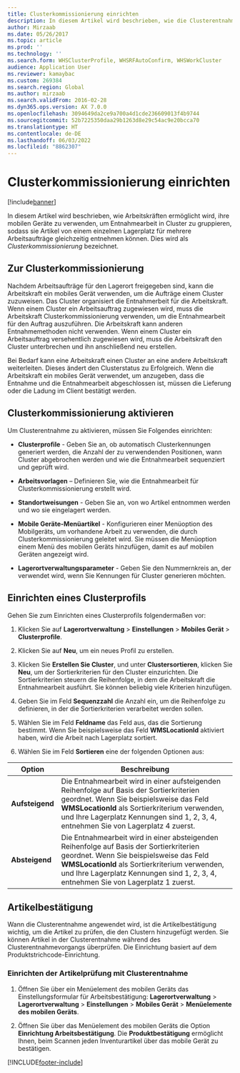 ```yaml
---
title: Clusterkommissionierung einrichten
description: In diesem Artikel wird beschrieben, wie die Clusterentnahme eingerichtet und wie Artikelbestätigung mit Clusterentnahme angewendet wird.
author: Mirzaab
ms.date: 05/26/2017
ms.topic: article
ms.prod: ''
ms.technology: ''
ms.search.form: WHSClusterProfile, WHSRFAutoConfirm, WHSWorkCluster
audience: Application User
ms.reviewer: kamaybac
ms.custom: 269384
ms.search.region: Global
ms.author: mirzaab
ms.search.validFrom: 2016-02-28
ms.dyn365.ops.version: AX 7.0.0
ms.openlocfilehash: 3094649da2ce9a700a4d1cde236609013f4b9744
ms.sourcegitcommit: 52b7225350daa29b1263d8e29c54ac9e20bcca70
ms.translationtype: HT
ms.contentlocale: de-DE
ms.lasthandoff: 06/03/2022
ms.locfileid: "8862307"
---
```

# <a name="set-up-cluster-picking"></a>Clusterkommissionierung einrichten

[!include[banner](../includes/banner.md)]

In diesem Artikel wird beschrieben, wie Arbeitskräften ermöglicht wird, ihre mobilen Geräte zu verwenden, um Entnahmearbeit in Cluster zu gruppieren, sodass sie Artikel von einem einzelnen Lagerplatz für mehrere Arbeitsaufträge gleichzeitig entnehmen können. Dies wird als *Clusterkommissionierung* bezeichnet.

## <a name="about-cluster-picking"></a>Zur Clusterkommissionierung

Nachdem Arbeitsaufträge für den Lagerort freigegeben sind, kann die Arbeitskraft ein mobiles Gerät verwenden, um die Aufträge einem Cluster zuzuweisen. Das Cluster organisiert die Entnahmerbeit für die Arbeitskraft. Wenn einem Cluster ein Arbeitsauftrag zugewiesen wird, muss die Arbeitskraft Clusterkommissionierung verwenden, um die Entnahmearbeit für den Auftrag auszuführen. Die Arbeitskraft kann anderen Entnahmemethoden nicht verwenden. Wenn einem Cluster ein Arbeitsauftrag versehentlich zugewiesen wird, muss die Arbeitskraft den Cluster unterbrechen und ihn anschließend neu erstellen.

Bei Bedarf kann eine Arbeitskraft einen Cluster an eine andere Arbeitskraft weiterleiten. Dieses ändert den Clusterstatus zu Erfolgreich. Wenn die Arbeitskraft ein mobiles Gerät verwendet, um anzugeben, dass die Entnahme und die Entnahmearbeit abgeschlossen ist, müssen die Lieferung oder die Ladung im Client bestätigt werden.

## <a name="enable-cluster-picking"></a>Clusterkommissionierung aktivieren

Um Clusterentnahme zu aktivieren, müssen Sie Folgendes einrichten:

- **Clusterprofile** - Geben Sie an, ob automatisch Clusterkennungen generiert werden, die Anzahl der zu verwendenden Positionen, wann Cluster abgebrochen werden und wie die Entnahmearbeit sequenziert und geprüft wird.

- **Arbeitsvorlagen** – Definieren Sie, wie die Entnahmearbeit für Clusterkommissionierung erstellt wird.

- **Standortweisungen** - Geben Sie an, von wo Artikel entnommen werden und wo sie eingelagert werden.

- **Mobile Geräte-Menüartikel** - Konfigurieren einer Menüoption des Mobilgeräts, um vorhandene Arbeit zu verwenden, die durch Clusterkommissionierung geleitet wird. Sie müssen die Menüoption einem Menü des mobilen Geräts hinzufügen, damit es auf mobilen Geräten angezeigt wird.

- **Lagerortverwaltungsparameter** - Geben Sie den Nummernkreis an, der verwendet wird, wenn Sie Kennungen für Cluster generieren möchten.

## <a name="set-up-a-cluster-profile"></a>Einrichten eines Clusterprofils

Gehen Sie zum Einrichten eines Clusterprofils folgendermaßen vor:

1. Klicken Sie auf **Lagerortverwaltung** \> **Einstellungen** \> **Mobiles Gerät** \> **Clusterprofile**.

1. Klicken Sie auf **Neu**, um ein neues Profil zu erstellen.

1. Klicken Sie **Erstellen Sie Cluster**, und unter **Clustersortieren**, klicken Sie **Neu**, um der Sortierkriterien für den Cluster einzurichten. Die Sortierkriterien steuern die Reihenfolge, in dem die Arbeitskraft die Entnahmearbeit ausführt. Sie können beliebig viele Kriterien hinzufügen.

1. Geben Sie im Feld **Sequenzzahl** die Anzahl ein, um die Reihenfolge zu definieren, in der die Sortierkriterien verarbeitet werden sollen.

1. Wählen Sie im Feld **Feldname** das Feld aus, das die Sortierung bestimmt. Wenn Sie beispielsweise das Feld **WMSLocationId** aktiviert haben, wird die Arbeit nach Lagerplatz sortiert.

1. Wählen Sie im Feld **Sortieren** eine der folgenden Optionen aus:

| **Option**     | **Beschreibung**                                                                                                                                                                                                                    |
|----------------|------------------------------------------------------------------------------------------------------------------------------------------------------------------------------------------------------------------------------------|
| **Aufsteigend**  | Die Entnahmearbeit wird in einer aufsteigenden Reihenfolge auf Basis der Sortierkriterien geordnet. Wenn Sie beispielsweise das Feld **WMSLocationId** als Sortierkriterium verwenden, und Ihre Lagerplatz Kennungen sind 1, 2, 3, 4, entnehmen Sie von Lagerplatz 4 zuerst. |
| **Absteigend** | Die Entnahmearbeit wird in einer absteigenden Reihenfolge auf Basis der Sortierkriterien geordnet. Wenn Sie beispielsweise das Feld **WMSLocationId** als Sortierkriterium verwenden, und Ihre Lagerplatz Kennungen sind 1, 2, 3, 4, entnehmen Sie von Lagerplatz 1 zuerst. |

## <a name="item-confirmation"></a>Artikelbestätigung

Wann die Clusterentnahme angewendet wird, ist die Artikelbestätigung wichtig, um die Artikel zu prüfen, die den Clustern hinzugefügt werden. Sie können Artikel in der Clusterentnahme während des Clusterentnahmevorgangs überprüfen. Die Einrichtung basiert auf dem Produktstrichcode-Einrichtung.

### <a name="set-up-item-verification-with-cluster-picking"></a>Einrichten der Artikelprüfung mit Clusterentnahme

1. Öffnen Sie über ein Menüelement des mobilen Geräts das Einstellungsformular für Arbeitsbestätigung: **Lagerortverwaltung** \> **Lagerortverwaltung** \> **Einstellungen** \> **Mobiles Gerät** \> **Menüelemente des mobilen Geräts**.

1. Öffnen Sie über das Menüelement des mobilen Geräts die Option **Einrichtung Arbeitsbestätigung**. Die **Produktbestätigung** ermöglicht Ihnen, beim Scannen jeden Inventurartikel über das mobile Gerät zu bestätigen.


[!INCLUDE[footer-include](../../includes/footer-banner.md)]